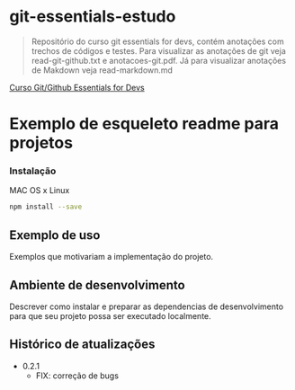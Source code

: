 # git-essentials-estudo
> Repositório do curso git essentials for devs, contém anotações com trechos de códigos e testes. Para visualizar as anotações de git veja read-git-github.txt e anotacoes-git.pdf. Já para visualizar anotações de Makdown veja read-markdown.md




[Curso Git/Github Essentials for Devs](https://www.udemy.com/course/curso-de-git-e-github-essencial/)





# Exemplo de esqueleto readme para projetos

### Instalação

MAC OS x Linux

```sh
npm install --save
```


## Exemplo de uso
Exemplos que motivariam a implementação do projeto.

## Ambiente de desenvolvimento 

Descrever como instalar e preparar as dependencias de desenvolvimento para que seu projeto possa ser executado localmente. 


## Histórico de atualizações

* 0.2.1 
    * FIX: correção de bugs